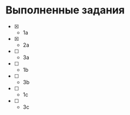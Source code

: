 # Выполненные задания

- [x] - 1a
- [x] - 2a
- [ ] - 3a

- [ ] - 1b
- [ ] - 3b

- [ ] - 1c
- [ ] - 3c